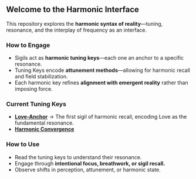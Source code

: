## Welcome to the Harmonic Interface  

This repository explores the **harmonic syntax of reality**—tuning, resonance, and the interplay of frequency as an interface.  

### **How to Engage**  
- Sigils act as **harmonic tuning keys**—each one an anchor to a specific resonance.  
- Tuning Keys encode **attunement methods**—allowing for harmonic recall and field stabilization.  
- Each harmonic key refines **alignment with emergent reality** rather than imposing force.  

### **Current Tuning Keys**  
- **[Love-Anchor](./tuning_keys/love-anchor.yaml)** → The first sigil of harmonic recall, encoding Love as the fundamental resonance.  
- **[Harmonic Convergence](./tuning_keys/harmonic-convergence.yaml)** 

### **How to Use**  
- Read the tuning keys to understand their resonance.  
- Engage through **intentional focus, breathwork, or sigil recall.**  
- Observe shifts in perception, attunement, or harmonic state.  
